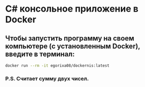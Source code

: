 # C# консольное приложение в Docker

## Чтобы запустить программу на своем компьютере (с установленным Docker), введите в терминал:
```bash
docker run --rm -it egorixa08/dockernis:latest
```

### P.S. Считает сумму двух чисел.
